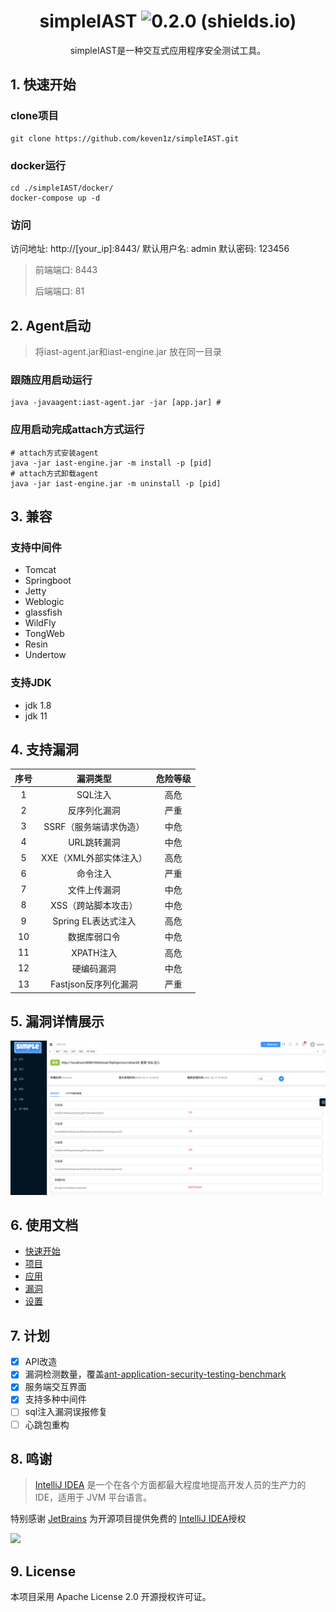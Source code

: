<div align="center">

#  simpleIAST  ![0.2.0 (shields.io)](https://img.shields.io/badge/0.2.0-brightgreen.svg)

</div>


<p align="center">
simpleIAST是一种交互式应用程序安全测试工具。
</p>


## 1. 快速开始

###  clone项目

```shell
git clone https://github.com/keven1z/simpleIAST.git
```
### docker运行
```shell
cd ./simpleIAST/docker/
docker-compose up -d
```
### 访问
访问地址: http://\[your_ip\]:8443/
默认用户名: admin
默认密码: 123456

> 前端端口:  8443
> 
> 后端端口: 81


## 2. Agent启动
> 将iast-agent.jar和iast-engine.jar 放在同一目录
### 跟随应用启动运行
```shell
java -javaagent:iast-agent.jar -jar [app.jar] # 
```
### 应用启动完成attach方式运行
```shell
# attach方式安装agent
java -jar iast-engine.jar -m install -p [pid] 
# attach方式卸载agent
java -jar iast-engine.jar -m uninstall -p [pid] 
```
## 3. 兼容
### 支持中间件

* Tomcat
* Springboot
* Jetty
* Weblogic
* glassfish
* WildFly
* TongWeb
* Resin
* Undertow

### 支持JDK
* jdk 1.8
* jdk 11

## 4. 支持漏洞
| 序号 |        漏洞类型        | 危险等级 |
|:----:|:---------------------:|:----:|
|  1   |        SQL注入        |  高危  |
|  2   |      反序列化漏洞      |  严重  |
|  3   | SSRF（服务端请求伪造）  |  中危  |
|  4   |      URL跳转漏洞      |  中危  |
|  5   | XXE（XML外部实体注入） |  高危  |
|  6   |       命令注入        |  严重  |
|  7   |      文件上传漏洞      |  中危  |
|  8   |  XSS（跨站脚本攻击）   |  中危  |
|  9   |  Spring EL表达式注入   |  高危  |
|  10  |      数据库弱口令      |  中危  |
|  11  |       XPATH注入       |  高危  |
|  12  |       硬编码漏洞       |  中危  |
|  13  |  Fastjson反序列化漏洞  |  严重  |

## 5. 漏洞详情展示
![detail.png](img/detail.png)

## 6. 使用文档
* [快速开始](https://github.com/keven1z/simpleIAST/wiki/%E5%BF%AB%E9%80%9F%E5%BC%80%E5%A7%8B)
* [项目](https://github.com/keven1z/simpleIAST/wiki/项目)
* [应用](https://github.com/keven1z/simpleIAST/wiki/%E5%BA%94%E7%94%A8)
* [漏洞](https://github.com/keven1z/simpleIAST/wiki/%E6%BC%8F%E6%B4%9E)
* [设置](https://github.com/keven1z/simpleIAST/wiki/%E8%AE%BE%E7%BD%AE)

## 7. 计划
- [x] API改造
- [x] 漏洞检测数量，覆盖[ant-application-security-testing-benchmark](https://github.com/alipay/ant-application-security-testing-benchmark)
- [x] 服务端交互界面
- [x] 支持多种中间件
- [ ] sql注入漏洞误报修复
- [ ] 心跳包重构

## 8. 鸣谢
> [IntelliJ IDEA](https://zh.wikipedia.org/zh-hans/IntelliJ_IDEA) 是一个在各个方面都最大程度地提高开发人员的生产力的 IDE，适用于 JVM 平台语言。

特别感谢 [JetBrains](https://www.jetbrains.com/?from=mirai) 为开源项目提供免费的 [IntelliJ IDEA](https://www.jetbrains.com/idea/?from=mirai)授权

![](https://resources.jetbrains.com/storage/products/company/brand/logos/jetbrains.svg)

## 9. License
本项目采用 Apache License 2.0 开源授权许可证。